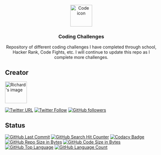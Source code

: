 <p align="center">
  <a href="https://richardtaylordawson.github.io/codingchallenges/">
    <img src="https://cdn3.iconfinder.com/data/icons/luchesa-vol-9/128/Html-512.png" alt="Code icon" width=72 height=72>
  </a>

  <h3 align="center">Coding Challenges</h3>

  <p align="center">
    Repository of different coding challenges I have completed through school, Hacker Rank, Code Fights, etc.
    I will continue to update this repo as I complete more challenges.
  </p>
</p>

## Creator
<a href="https://github.com/richardtaylordawson/">
  <img src="https://twitter.com/richard_codes/profile_image?size=original" alt="Richard's image" width=72 height=72>
</a>

[![Twitter URL](https://img.shields.io/twitter/url/http/shields.io.svg?style=social)](https://twitter.com/intent/tweet?text=@richard_codes)
[![Twitter Follow](https://img.shields.io/twitter/follow/richard_codes.svg?label=Follow&style=social)](https://twitter.com/intent/follow?screen_name=richard_codes)
[![GitHub followers](https://img.shields.io/github/followers/richardtaylordawson.svg?label=Follow&style=social)](https://github.com/richardtaylordawson/)

## Status
[![GitHub Last Commit](https://img.shields.io/github/last-commit/richardtaylordawson/codingchallenges.svg)](https://github.com/richardtaylordawson/codingchallenges/commits/master)
[![GitHub Search Hit Counter](https://img.shields.io/github/search/richardtaylordawson/codingchallenges/goto.svg)](https://github.com/richardtaylordawson/codingchallenges/)
[![Codacy Badge](https://api.codacy.com/project/badge/Grade/f20d38611d2c4b5592b5708811897c49)](https://www.codacy.com/app/richardtaylordawson/codingchallenges?utm_source=github.com&amp;utm_medium=referral&amp;utm_content=richardtaylordawson/codingchallenges&amp;utm_campaign=Badge_Grade)
[![GitHub Repo Size in Bytes](https://img.shields.io/github/repo-size/richardtaylordawson/codingchallenges.svg)](https://github.com/richardtaylordawson/codingchallenges/)
[![GitHub Code Size in Bytes](https://img.shields.io/github/languages/code-size/richardtaylordawson/codingchallenges.svg)](https://github.com/richardtaylordawson/codingchallenges/)
[![GitHub Top Language](https://img.shields.io/github/languages/top/richardtaylordawson/codingchallenges.svg)](https://github.com/richardtaylordawson/codingchallenges/)
[![GitHub Language Count](https://img.shields.io/github/languages/count/richardtaylordawson/codingchallenges.svg)](https://github.com/richardtaylordawson/codingchallenges/)
